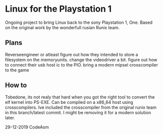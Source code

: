 # Linux for the Playstation 1

Ongoing project to bring Linux back to the sony Playstation 1, One.
Based on the original work by the wonderfull rusian Runix team.

## Plans

Reverseengineer or atleast figure out how they intended to store a filesystem on the memoryunits.
change the videodriver a bit.
figure out how to connect their usb host ic to the PIO.
bring a modern mipsel crosscompiler to the game

## How to

Tobedone, its not realy that hard when you got the right tool to convert the elf kernel into PS-EXE.
Can be compiled on a x86_64 host using crosscompilers.
Ive included the crosscompiler from the original runix team in this branch/latest commit. 
I might be removing it for a modern solution later.

29-12-2019 CodeAsm
